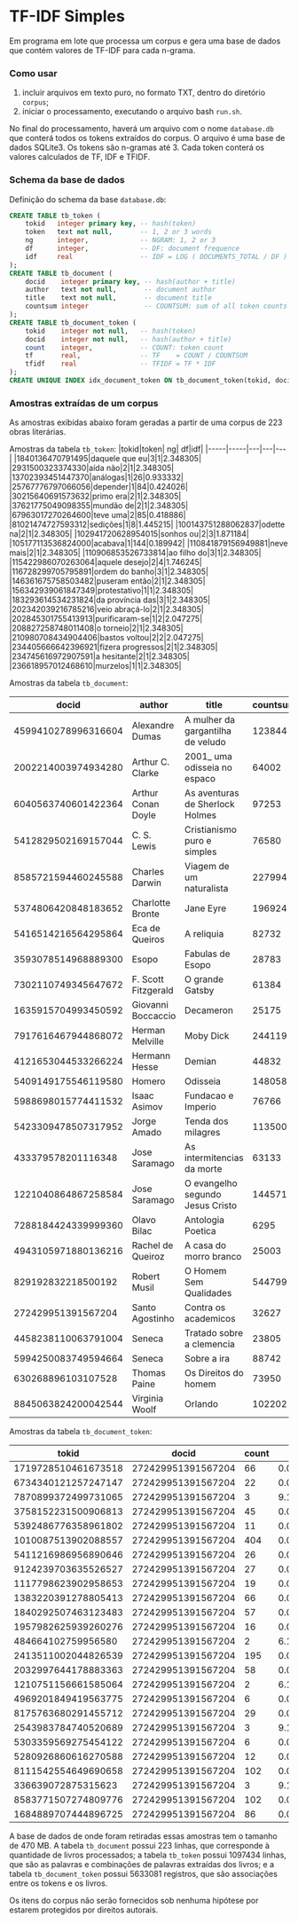 # TF-IDF Simples

Em programa em lote que processa um corpus e gera uma base de dados que contém valores de TF-IDF para cada n-grama.

### Como usar

1. incluir arquivos em texto puro, no formato TXT, dentro do diretório `corpus`;
2. iniciar o processamento, executando o arquivo bash `run.sh`.

No final do processamento, haverá um arquivo com o nome `database.db` que conterá todos os tokens extraídos do corpus. O arquivo é uma base de dados SQLite3. Os tokens são n-gramas até 3. Cada token conterá os valores calculados de TF, IDF e TFIDF.

### Schema da base de dados

Definição do schema da base `database.db`:

```sql
CREATE TABLE tb_token (
	tokid   integer primary key, -- hash(token)
	token   text not null,       -- 1, 2 or 3 words
	ng      integer,             -- NGRAM: 1, 2 or 3
	df      integer,             -- DF: document frequence
	idf     real                 -- IDF = LOG ( DOCUMENTS_TOTAL / DF )
);
CREATE TABLE tb_document (
	docid    integer primary key, -- hash(author + title)
	author   text not null,       -- document author
	title    text not null,       -- document title
	countsum integer              -- COUNTSUM: sum of all token counts
);
CREATE TABLE tb_document_token (
	tokid    integer not null,   -- hash(token)
	docid    integer not null,   -- hash(author + title)
	count    integer,            -- COUNT: token count
	tf       real,               -- TF    = COUNT / COUNTSUM
	tfidf    real                -- TFIDF = TF * IDF
);
CREATE UNIQUE INDEX idx_document_token ON tb_document_token(tokid, docid);
```

### Amostras extraídas de um corpus

As amostras exibidas abaixo foram geradas a partir de uma corpus de 223 obras literárias.

Amostras da tabela `tb_token`:
|tokid|token| ng| df|idf|
|-----|-----|---|---|---|
|1840136470791495|daquele que eu|3|1|2.348305|
|2931500323374330|aída não|2|1|2.348305|
|13702393451447370|análogas|1|26|0.933332|
|25767776797066056|depender|1|84|0.424026|
|30215640691573632|primo era|2|1|2.348305|
|37621775049098355|mundão de|2|1|2.348305|
|67963017270264600|teve uma|2|85|0.418886|
|81021474727593312|sedições|1|8|1.445215|
|100143751288062837|odette na|2|1|2.348305|
|102941720628954015|sonhos ou|2|3|1.871184|
|105177113536824000|acabava|1|144|0.189942|
|110841879156949881|neve mais|2|1|2.348305|
|110906853526733814|ao filho do|3|1|2.348305|
|115422986070263064|aquele desejo|2|4|1.746245|
|116728299705795891|ordem do banho|3|1|2.348305|
|146361675758503482|puseram então|2|1|2.348305|
|156342939061847349|protestativo|1|1|2.348305|
|183293614534231824|da província das|3|1|2.348305|
|202342039216785216|veio abraçá-lo|2|1|2.348305|
|202845301755413913|purificaram-se|1|2|2.047275|
|208827258748011408|o torneio|2|1|2.348305|
|210980708434904406|bastos voltou|2|2|2.047275|
|234405666642396921|fizera progressos|2|1|2.348305|
|234745616972907591|a hesitante|2|1|2.348305|
|236618957012468610|murzelos|1|1|2.348305|

Amostras da tabela `tb_document`:

|docid|author|title|countsum|
|-----|------|-----|--------|
|4599410278996316604|Alexandre Dumas|A mulher da gargantilha de veludo|123844|
|2002214003974934280|Arthur C. Clarke|2001_ uma odisseia no espaco|64002|
|6040563740601422364|Arthur Conan Doyle|As aventuras de Sherlock Holmes|97253|
|5412829502169157044|C. S. Lewis|Cristianismo puro e simples|76580|
|8585721594460245588|Charles Darwin|Viagem de um naturalista|227994|
|5374806420848183652|Charlotte Bronte|Jane Eyre|196924|
|5416514216564295864|Eca de Queiros|A reliquia|82732|
|3593078514968889300|Esopo|Fabulas de Esopo|28783|
|7302110749345647672|F. Scott Fitzgerald|O grande Gatsby|61384|
|1635915704993450592|Giovanni Boccaccio|Decameron|25175|
|7917616467944868072|Herman Melville|Moby Dick|244119|
|4121653044533266224|Hermann Hesse|Demian|44832|
|5409149175546119580|Homero|Odisseia|148058|
|5988698015774411532|Isaac Asimov|Fundacao e Imperio|76766|
|5423309478507317952|Jorge Amado|Tenda dos milagres|113500|
|433379578201116348|Jose Saramago|As intermitencias da morte|63133|
|1221040864867258584|Jose Saramago|O evangelho segundo Jesus Cristo|144571|
|7288184424339999360|Olavo Bilac|Antologia Poetica|6295|
|4943105971880136216|Rachel de Queiroz|A casa do morro branco|25003|
|829192832218500192|Robert Musil|O Homem Sem Qualidades|544799|
|272429951391567204|Santo Agostinho|Contra os academicos|32627|
|4458238110063791004|Seneca|Tratado sobre a clemencia|23805|
|5994250083749594664|Seneca|Sobre a ira|88742|
|630268896103107528|Thomas Paine|Os Direitos do homem|73950|
|8845063824200042544|Virginia Woolf|Orlando|102202|

Amostras da tabela `tb_document_token`:

|tokid|docid|count| tf|tfidf|
|-----|-----|-----|---|-----|
|1719728510461673518|272429951391567204|66|0.00202286449872805|0.000233254482483832|
|6734340121257247147|272429951391567204|22|0.000674288166242682|0.000339306525270482|
|7870899372499731065|272429951391567204|3|9.19483863058203e-05|3.75872130444111e-05|
|3758152231500906813|272429951391567204|45|0.00137922579458731|2.69224875103442e-06|
|5392486776358961802|272429951391567204|11|0.000337144083121341|0.000247976553161492|
|1010087513902088557|272429951391567204|404|0.0123823826891838|0.0|
|5411216986956890646|272429951391567204|26|0.000796886014650443|7.03116437306525e-05|
|9124239703635526527|272429951391567204|27|0.000827535476752383|5.7555919943605e-05|
|1117798623902958653|272429951391567204|19|0.000582339779936862|6.42082017960585e-05|
|1383220391278805413|272429951391567204|66|0.00202286449872805|0.0|
|1840292507463123483|272429951391567204|57|0.00174701933981059|3.83802678762988e-05|
|1957982625939260276|272429951391567204|16|0.000490391393631042|0.000394390903239648|
|484664102759956580|272429951391567204|2|6.12989242038802e-05|1.10943696938119e-05|
|2413511002044826539|272429951391567204|195|0.00597664510987832|0.000766187973151071|
|2032997644178883363|272429951391567204|58|0.00177766880191253|1.39742544518344e-05|
|1210751156661585064|272429951391567204|2|6.12989242038802e-05|9.62487510344194e-05|
|4969201849419563775|272429951391567204|6|0.000183896772611641|4.94910350323352e-05|
|8175763680291455712|272429951391567204|29|0.000888834400956263|5.22812394642474e-06|
|2543983784740520689|272429951391567204|3|9.19483863058203e-05|2.6793759769516e-05|
|5303359569275454122|272429951391567204|6|0.000183896772611641|6.5665675667392e-05|
|5280926860616270588|272429951391567204|12|0.000367793545223281|0.000207058571122077|
|8111542554649690658|272429951391567204|102|0.00312624513439789|6.10243050234468e-06|
|336639072875315623|272429951391567204|3|9.19483863058203e-05|6.18545989517884e-06|
|8583771507274809776|272429951391567204|102|0.00312624513439789|1.22329972108989e-05|
|1684889707444896725|272429951391567204|86|0.00263585374076685|0.000270944677720906|

A base de dados de onde foram retiradas essas amostras tem o tamanho de 470 MB. A tabela `tb_document` possui 223 linhas, que corresponde à quantidade de livros processados; a tabela `tb_token` possui 1097434 linhas, que são as palavras e combinações de palavras extraídas dos livros; e a tabela `tb_document_token` possui 5633081 registros, que são associações entre os tokens e os livros.

Os itens do corpus não serão fornecidos sob nenhuma hipótese por estarem protegidos por direitos autorais.

